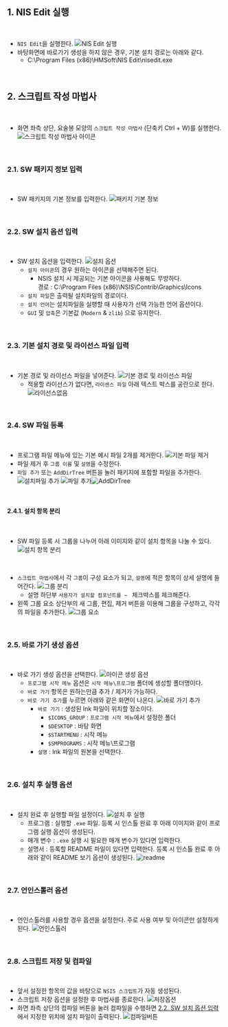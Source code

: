 ## 1. NIS Edit 실행

<br>

- `NIS Edit`을 실행한다.
    ![NIS Edit 실행](./Images/6.PNG)
- 바탕화면에 바로가기 생성을 하지 않은 경우, 기본 설치 경로는 아래와 같다.
    - C:\Program Files (x86)\HMSoft\NIS Edit\nisedit.exe

<br>

## 2. 스크립트 작성 마법사

<br>

- 화면 좌측 상단, 요술봉 모양의 `스크립트 작성 마법사` (단축키 Ctrl + W)를 실행한다.
    ![스크립트 작성 마법사 아이콘](./Images/7.PNG)

<br>

### 2.1. SW 패키지 정보 입력

<br>

- SW 패키지의 기본 정보를 입력한다.
    ![패키지 기본 정보](./Images/8.PNG)

<br>

### 2.2. SW 설치 옵션 입력

<br>

- SW 설치 옵션을 입력한다.
    ![설치 옵션](./Images/9.PNG)
    - `설치 아이콘`의 경우 원하는 아이콘을 선택해주면 된다.
        - NSIS 설치 시 제공되는 기본 아이콘을 사용해도 무방하다.<br>경로 : C:\Program Files (x86)\NSIS\Contrib\Graphics\Icons
    - `설치 파일`은 출력될 설치파일의 경로이다.
    - `설치 언어`는 설치파일을 실행할 때 사용자가 선택 가능한 언어 옵션이다.
    - `GUI` 및 `압축`은 기본값 (`Modern` & `zlib`) 으로 유지한다.

<br>

### 2.3. 기본 설치 경로 및 라이선스 파일 입력

<br>

- 기본 경로 및 라이선스 파일을 넣어준다.
    ![기본 경로 및 라이선스 파일](./Images/10.PNG)
    - 적용할 라이선스가 없다면, `라이센스 파일` 아래 텍스트 박스를 공란으로 한다.
        ![라이선스없음](./Images/11.PNG)

<br>

### 2.4. SW 파일 등록

<br>

- 프로그램 파일 메뉴에 있는 기본 예시 파일 2개를 제거한다.
    ![기본 파일 제거](./Images/12.PNG)
- 파일 제거 후 `그룹 이름` 및 `설명`을 수정한다.
- `파일 추가` 또는 `AddDirTree` 버튼을 눌러 패키지에 포함할 파일을 추가한다.
    ![설치파일 추가](./Images/15.PNG)
    ![파일 추가](./Images/13.PNG)![AddDirTree](./Images/14.PNG)

<br>

#### 2.4.1. 설치 항목 분리

<br>

- SW 파일 등록 시 그룹을 나누어 아래 이미지와 같이 설치 항목을 나눌 수 있다.
    ![설치 항목 분리](./Images/24.PNG)

<br>

- `스크립트 마법사`에서 각 `그룹`이 구성 요소가 되고, `설명`에 적은 항목이 상세 설명에 들어간다.
    ![그룹 분리](./Images/23.PNG)
    - 설명 하단부 `사용자가 설치할 컴포넌트를 ~ ` 체크박스를 체크해준다.
- 왼쪽 그룹 요소 상단부의 새 그룹, 편집, 제거 버튼을 이용해 그룹을 구성하고, 각각의 파일을 추가한다.
    ![그룹 요소](./Images/26.png)

<br>

### 2.5. 바로 가기 생성 옵션

<br>

- 바로 가기 생성 옵션을 선택한다.
    ![아이콘 생성 옵션](./Images/16.PNG)
    - `프로그램 시작 메뉴` 옵션은 `시작 메뉴\프로그램` 폴더에 생성할 폴더명이다.
    - `바로 가기` 항목은 원하는만큼 추가 / 제거가 가능하다.
    - `바로 가기 추가`를 누르면 아래와 같은 화면이 나온다.
        ![바로 가기 추가](./Images/17.PNG)
        - `바로 가기` : 생성된 lnk 파일이 위치할 장소이다.
            - `$ICONS_GROUP` : `프로그램 시작 메뉴`에서 설정한 폴더
            - `$DESKTOP` : 바탕 화면
            - `$STARTMENU` : 시작 메뉴
            - `$SMPROGRAMS` : 시작 메뉴\프로그램
        - `설명` : lnk 파일의 원본을 선택한다.

<br>

### 2.6. 설치 후 실행 옵션

<br>

- 설치 완료 후 실행할 파일 설정이다.
    ![설치 후 실행](./Images/18.PNG)
    - 프로그램 : 실행할 `.exe` 파일. 등록 시 인스톨 완료 후 아래 이미지와 같이 프로그램 실행 옵션이 생성된다.
    - 매개 변수 : `.exe` 실행 시 필요한 매개 변수가 있다면 입력한다.
    - 설명서 : 등록할 README 파일이 있다면 입력한다. 등록 시 인스톨 완료 후 아래와 같이 README 보기 옵션이 생성된다.
        ![readme](./Images/19.PNG)

<br>

### 2.7. 언인스톨러 옵션

<br>

- 언인스톨러를 사용할 경우 옵션을 설정한다. 주로 사용 여부 및 아이콘만 설정하게 된다.
    ![언인스톨러](./Images/20.PNG)

<br>

### 2.8. 스크립트 저장 및 컴파일

<br>

- 앞서 설정한 항목의 값을 바탕으로 `NSIS 스크립트`가 자동 생성된다.
- 스크립트 저장 옵션을 설정한 후 마법사를 종료한다.
    ![저장옵션](./Images/21.PNG)
- 화면 좌측 상단의 컴파일 버튼을 눌러 컴파일을 수행하면 [2.2. SW 설치 옵션 입력](#22-sw-설치-옵션-입력)에서 지정한 위치에 설치 파일이 출력된다.
    ![컴파일버튼](./Images/22.PNG)